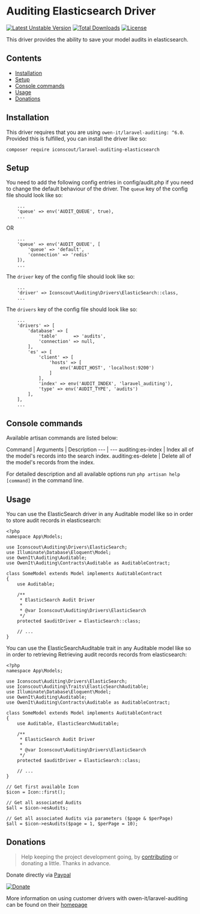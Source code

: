 # Auditing Elasticsearch Driver

[![Latest Unstable Version](https://poser.pugx.org/iconscout/laravel-auditing-elasticsearch/v/unstable)](https://packagist.org/packages/iconscout/laravel-auditing-elasticsearch) [![Total Downloads](https://poser.pugx.org/iconscout/laravel-auditing-elasticsearch/downloads)](https://packagist.org/packages/iconscout/laravel-auditing-elasticsearch) [![License](https://poser.pugx.org/iconscout/laravel-auditing-elasticsearch/license)](https://packagist.org/packages/iconscout/laravel-auditing-elasticsearch)

This driver provides the ability to save your model audits in elasticsearch.

## Contents

* [Installation](#installation)
* [Setup](#setup)
* [Console commands](#console-commands)
* [Usage](#usage)
* [Donations](#donations)

## Installation

This driver requires that you are using `owen-it/laravel-auditing: ^6.0`. Provided this is fulfilled,
you can install the driver like so:

```
composer require iconscout/laravel-auditing-elasticsearch
```

## Setup

You need to add the following config entries in config/audit.php if you need to change the default behaviour of the driver.
The `queue` key of the config file should look like so:

```
    ...
    'queue' => env('AUDIT_QUEUE', true),
    ...
```

OR

```
    ...
    'queue' => env('AUDIT_QUEUE', [
        'queue' => 'default',
        'connection' => 'redis'
    ]),
    ...
```

The `driver` key of the config file should look like so:

```
    ...
    'driver' => Iconscout\Auditing\Drivers\ElasticSearch::class,
    ...
```

The `drivers` key of the config file should look like so:

```
    ...
    'drivers' => [
        'database' => [
            'table'      => 'audits',
            'connection' => null,
        ],
        'es' => [
            'client' => [
                'hosts' => [
                    env('AUDIT_HOST', 'localhost:9200')
                ]
            ],
            'index' => env('AUDIT_INDEX', 'laravel_auditing'),
            'type' => env('AUDIT_TYPE', 'audits')
        ],
    ],
    ...
```

## Console commands

Available artisan commands are listed below:

Command | Arguments | Description
--- | ---
auditing:es-index | Index all of the model's records into the search index.
auditing:es-delete | Delete all of the model's records from the index.

For detailed description and all available options run `php artisan help [command]` in the command line.

## Usage

You can use the ElasticSearch driver in any Auditable model like so in order to store audit records in elasticsearch:

```
<?php
namespace App\Models;

use Iconscout\Auditing\Drivers\ElasticSearch;
use Illuminate\Database\Eloquent\Model;
use OwenIt\Auditing\Auditable;
use OwenIt\Auditing\Contracts\Auditable as AuditableContract;

class SomeModel extends Model implements AuditableContract
{
    use Auditable;

    /**
     * ElasticSearch Audit Driver
     *
     * @var Iconscout\Auditing\Drivers\ElasticSearch
     */
    protected $auditDriver = ElasticSearch::class;

    // ...
}
```

You can use the ElasticSearchAuditable trait in any Auditable model like so in order to retrieving Retrieving audit records records from elasticsearch:

```
<?php
namespace App\Models;

use Iconscout\Auditing\Drivers\ElasticSearch;
use Iconscout\Auditing\Traits\ElasticSearchAuditable;
use Illuminate\Database\Eloquent\Model;
use OwenIt\Auditing\Auditable;
use OwenIt\Auditing\Contracts\Auditable as AuditableContract;

class SomeModel extends Model implements AuditableContract
{
    use Auditable, ElasticSearchAuditable;

    /**
     * ElasticSearch Audit Driver
     *
     * @var Iconscout\Auditing\Drivers\ElasticSearch
     */
    protected $auditDriver = ElasticSearch::class;

    // ...
}
```

```
// Get first available Icon
$icon = Icon::first();

// Get all associated Audits
$all = $icon->esAudits;

// Get all associated Audits via parameters ($page & $perPage)
$all = $icon->esAudits($page = 1, $perPage = 10);
```

## Donations

> Help keeping the project development going, by [contributing](https://github.com/Iconscout/laravel-auditing-elasticsearch/graphs/contributors) or donating a little. 
> Thanks in advance.

Donate directly via [Paypal](https://www.paypal.me/rankarpan)

[![Donate](https://img.shields.io/badge/Donate-PayPal-green.svg)](https://www.paypal.me/rankarpan) 

More information on using customer drivers with owen-it/laravel-auditing can be found on their [homepage](http://laravel-auditing.com/docs/6.0/audit-drivers)